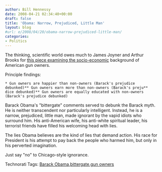 ```yaml
---
author: Bill Hennessy
date: 2008-04-21 02:34:40+00:00
draft: false
title: 'Obama: Narrow, Prejudiced, Little Man'
layout: blog
#url: e/2008/04/20/obama-narrow-prejudiced-little-man/
categories:
- Politics
---
```


The thinking, scientific world owes much to James Joyner and Arthur Brooks for [this piece examining the socio-economic](https://www.outsidethebeltway.com/archives/2008/04/gun_owners_not_uneducated_poor_or_bitter/) background of American gun owners.

 

Principle findings:

 

    * Gun owners are happier than non-owners (Barack's prejudice debunked)** Gun owners earn more than non-owners (Barack's preju** dice debunked)** Gun owners are equally educated with non-owners (Barack's prejudice debunked)  

Barack Obama's "bittergate" comments served to debunk the Barack myth. He is neither transcendent nor particularly intelligent. Instead, he is a narrow, prejudiced, little man, made ignorant by the vapid idiots who surround him. His anti-American wife, his anti-white spiritual leader, his terrorist friends have filled his welcoming head with lies.

 

The lies Obama believes are the kind of lies that demand action. His race for President is his attempt to pay back the people who harmed him, but only in his perverted imagination.

 

Just say "no" to Chicago-style ignorance.

 

 

Technorati Tags: [Barack Obama](https://technorati.com/tags/Barack%20Obama),[bittergate](https://technorati.com/tags/bittergate),[gun owners](https://technorati.com/tags/gun%20owners)
